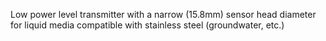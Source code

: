 Low power level transmitter with a narrow (15.8mm) sensor head diameter for liquid media compatible with stainless steel (groundwater, etc.)